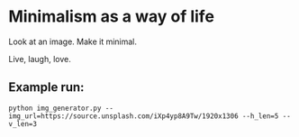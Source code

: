 # Minimalism as a way of life

Look at an image. Make it minimal. 

Live, laugh, love. 


## Example run:
`python img_generator.py --img_url=https://source.unsplash.com/iXp4yp8A9Tw/1920x1306 --h_len=5 --v_len=3`